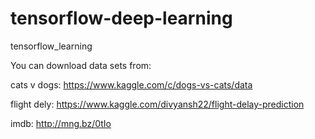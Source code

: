 # tensorflow-deep-learning
tensorflow_learning

You can download data sets from:

cats v dogs:
https://www.kaggle.com/c/dogs-vs-cats/data

flight dely:
https://www.kaggle.com/divyansh22/flight-delay-prediction

imdb:
http://mng.bz/0tIo
